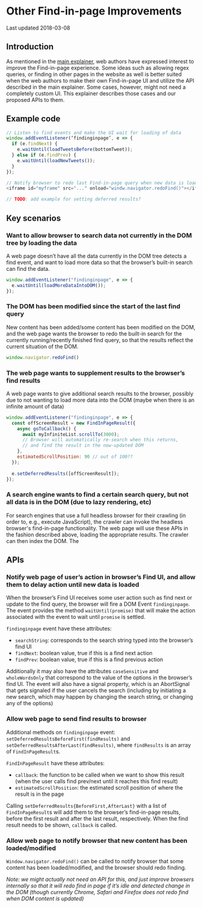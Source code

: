 # Other Find-in-page Improvements

Last updated 2018-03-08

## Introduction

As mentioned in the [main explainer](explainer.md), web authors have expressed interest to improve the Find-in-page experience. Some ideas such as allowing regex queries, or finding in other pages in the website as well is better suited when the web authors to make their own Find-in-page UI and utilize the API described in the main explainer. Some cases, however, might not need a completely custom UI. This explainer describes those cases and our proposed APIs to them.


## Example code

```js
// Listen to find events and make the UI wait for loading of data
window.addEventListener(‘findinginpage’, e => {
  if (e.findNext) {
    e.waitUntil(loadTweetsBefore(bottomTweet));
  } else if (e.findPrev) {
    e.waitUntil(loadNewTweets());
  }
});

// Notify browser to redo last Find-in-page query when new data is loaded
<iframe id="myframe" src="..." onload="windw.navigator.redoFind()"></iframe>

// TODO: add example for setting deferred results?
```

## Key scenarios


### Want to allow browser to search data not currently in the DOM tree by loading the data

A web page doesn’t have all the data currently in the DOM tree detects a find event, and want to load more data so that the browser’s built-in search can find the data.

```js
window.addEventListener("findinginpage", e => {
  e.waitUntil(loadMoreDataIntoDOM());
});
```

### The DOM has been modified since the start of the last find query

New content has been added/some content has been modified on the DOM, and the web page wants the browser to redo the built-in search for the currently running/recently finished find query, so that the results reflect the current situation of the DOM.
```js
window.navigator.redoFind()
```
###  The web page wants to supplement results to the browser’s find results

A web page wants to give additional search results to the browser, possibly due to not wanting to load more data into the DOM (maybe when there is an infinite amount of data)
```js
window.addEventListener("findinginpage", e => {
  const offScreenResult = new FindInPageResult({
    async goToCallback() {
      await myInfiniteList.scrollTo(3000);
      // Browser will automatically re-search when this returns,
      // and find the result in the now-updated DOM
    },
    estimatedScrollPosition: 90 // out of 100??
  });
  
  e.setDeferredResults([offScreenResult]);
});
```

###  A search engine wants to find a certain search query, but not all data is in the DOM (due to lazy rendering, etc)

For search engines that use a full headless browser for their crawling (in order to, e.g., execute JavaScript), the crawler can invoke the headless browser's find-in-page functionality. The web page will use these APIs in the fashion described above, loading the appropriate results. The crawler can then index the DOM. The 


## APIs

### Notify web page of user’s action in browser’s Find UI, and allow them to delay action until new data is loaded

When the browser’s Find UI receives some user action such as find next or update to the find query, the browser will fire a DOM Event `findinginpage`. The event provides the method `waitUntil(promise)` that will make the action associated with the event to wait until `promise` is settled. 

`findinginpage` event have these attributes:
 * `searchString`: corresponds to the search string typed into the browser’s find UI
 * `findNext`: boolean value, true if this is a find next action
 * `findPrev`: boolean value, true if this is a find previous action

Additionally it may also have the attributes `caseSensitive` and `wholeWordsOnly` that correspond to the value of the options in the browser’s find UI. The event will also have a signal property, which is an AbortSignal that gets signaled if the user cancels the search (including by initiating a new search, which may happen by changing the search string, or changing any of the options)

### Allow web page to send find results to browser

Additional methods on `findinginpage` event: `setDeferredResultsBeforeFirst(findResults)` and `setDeferredResultsAfterLast(findResults)`, where `findResults` is an array of `FindInPageResult`s.

`FindInPageResult` have these attributes:
* `callback`: the function to be called when we want to show this result (when the user calls find prev/next until it reaches this find result)
* `estimatedScrollPosition`: the estimated scroll position of where the result is in the page

Calling `setDeferredResults{BeforeFirst,AfterLast}` with a list of `FindInPageResult`s will add them to the browser’s find-in-page results, before the first result and after the last result, respectively. When the find result needs to be shown, `callback` is called.

### Allow web page to notify browser that new content has been loaded/modified

`Window.navigator.redoFind()` can be called to notify browser that some content has been loaded/modified, and the browser should redo finding.

*Note: we might actually not need an API for this, and just improve browsers internally so that it will redo find in page if it’s idle and detected change in the DOM (though currently Chrome, Safari and Firefox does not redo find when DOM content is updated)*
